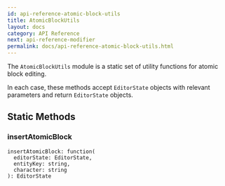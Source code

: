 ```yaml
---
id: api-reference-atomic-block-utils
title: AtomicBlockUtils
layout: docs
category: API Reference
next: api-reference-modifier
permalink: docs/api-reference-atomic-block-utils.html
---
```


The `AtomicBlockUtils` module is a static set of utility functions for atomic 
block editing.

In each case, these methods accept `EditorState` objects with relevant
parameters and return `EditorState` objects.

## Static Methods

### insertAtomicBlock

```
insertAtomicBlock: function(
  editorState: EditorState,
  entityKey: string,
  character: string
): EditorState
```
